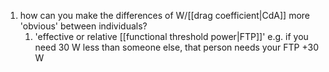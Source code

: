 1. how can you make the differences of W/[[drag coefficient|CdA]] more 'obvious' between individuals?
	1. 'effective or relative [[functional threshold power|FTP]]' e.g. if you need 30 W less than someone else, that person needs your FTP +30 W